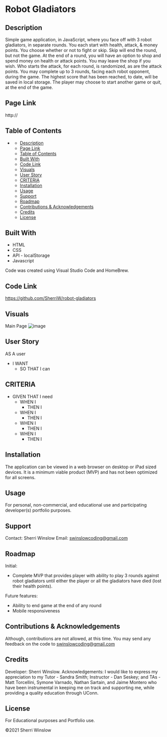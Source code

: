 # Robot Gladiators

## Description
Simple game application, in JavaScript, where you face off with 3 robot gladiators, in separate rounds.  You each start with health, attack, & money points.  You choose whether or not to fight or skip.  Skip will end the round, but not the game.  At the end of a round, you will have an option to shop and spend money on health or attack points.  You may leave the shop if you wish.  Who starts the attack, for each round, is randomized, as are the attack points. You may complete up to 3 rounds, facing each robot opponent, during the game.  The highest score that has been reached, to date, will be saved in local storage.  The player may choose to start another game or quit, at the end of the game.

## Page Link

http://

## Table of Contents

- [](#)
  - [Description](#description)
  - [Page Link](#page-link)
  - [Table of Contents](#table-of-contents)
  - [Built With](#built-with)
  - [Code Link](#code-link)
  - [Visuals](#visuals)
  - [User Story](#user-story)
  - [CRITERIA](#criteria)
  - [Installation](#installation)
  - [Usage](#usage)
  - [Support](#support)
  - [Roadmap](#roadmap)
  - [Contributions & Acknowledgements](#contributions--acknowledgements)
  - [Credits](#credits)
  - [License](#license)

## Built With
- HTML
- CSS
- API - localStorage
- Javascript

Code was created using Visual Studio Code and HomeBrew.

## Code Link

https://github.com/SherriW/robot-gladiators

## Visuals

Main Page
 ![image](./assets/images/item.jpg) 

## User Story

AS A user

- I WANT
  - SO THAT I can

## CRITERIA

- GIVEN THAT I need
  - WHEN I
    - THEN I
  - WHEN I
    - THEN I
  - WHEN I
    - THEN I
  - WHEN I
    - THEN I

## Installation

The application can be viewed in a web browser on desktop or iPad sized devices. It is a minimum viable product (MVP) and has not been optimized for all screens.


## Usage
For personal, non-commercial, and educational use and participating developer(s) portfolio purposes.

## Support
Contact:  Sherri Winslow
Email:  swinslowcoding@gmail.com

## Roadmap

Initial:
- Complete MVP that provides player with ability to play 3 rounds against robot gladiators until either the player or all the gladiators have died (lost their health points).  

Future features:

- Ability to end game at the end of any round
- Mobile responsiveness

## Contributions & Acknowledgements
Although, contributions are not allowed, at this time.  You may send any feedback on the code to swinslowcoding@gmail.com

## Credits
Developer: Sherri Winslow.
Acknowledgements:  I would like to express my appreciation to my Tutor - Sandra Smith; Instructor - Dan Seskey; and TAs - Matt Torcellini, Symone Varnado, Nathan Sartain, and Jaime Montero who have been instrumental in keeping me on track and supporting me, while providing a quality education through UConn.
## License
For Educational purposes and Portfolio use.

©2021 Sherri Winslow